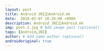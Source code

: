 ```yaml
---
layout: post
title: Android JNI之Android.mk
date:  2018-03-07 18:20:00 +0900  
description: Android JNI之Android.mk
img: post-2.jpg # Add image post (optional)
tags: [Android,JNI]
author: # Add name author (optional)
androidoriginal: true
---
```


